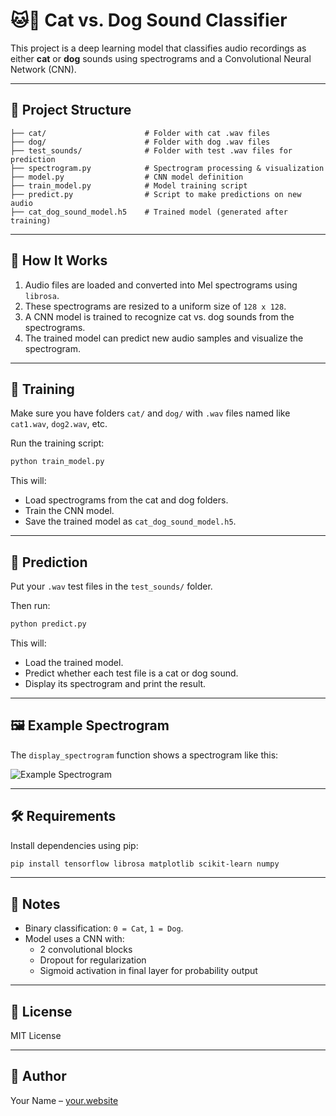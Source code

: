# 🐱🐶 Cat vs. Dog Sound Classifier

This project is a deep learning model that classifies audio recordings as either **cat** or **dog** sounds using spectrograms and a Convolutional Neural Network (CNN).

---

## 📁 Project Structure

```
├── cat/                      # Folder with cat .wav files
├── dog/                      # Folder with dog .wav files
├── test_sounds/              # Folder with test .wav files for prediction
├── spectrogram.py            # Spectrogram processing & visualization
├── model.py                  # CNN model definition
├── train_model.py            # Model training script
├── predict.py                # Script to make predictions on new audio
├── cat_dog_sound_model.h5    # Trained model (generated after training)
```

---

## 🧠 How It Works

1. Audio files are loaded and converted into Mel spectrograms using `librosa`.
2. These spectrograms are resized to a uniform size of `128 x 128`.
3. A CNN model is trained to recognize cat vs. dog sounds from the spectrograms.
4. The trained model can predict new audio samples and visualize the spectrogram.

---

## 🚀 Training

Make sure you have folders `cat/` and `dog/` with `.wav` files named like `cat1.wav`, `dog2.wav`, etc.

Run the training script:

```bash
python train_model.py
```

This will:
- Load spectrograms from the cat and dog folders.
- Train the CNN model.
- Save the trained model as `cat_dog_sound_model.h5`.

---

## 🧪 Prediction

Put your `.wav` test files in the `test_sounds/` folder.

Then run:

```bash
python predict.py
```

This will:
- Load the trained model.
- Predict whether each test file is a cat or dog sound.
- Display its spectrogram and print the result.

---

## 🖼️ Example Spectrogram

The `display_spectrogram` function shows a spectrogram like this:

![Example Spectrogram](https://upload.wikimedia.org/wikipedia/commons/thumb/3/3b/Spectrogram.png/640px-Spectrogram.png)

---

## 🛠️ Requirements

Install dependencies using pip:

```bash
pip install tensorflow librosa matplotlib scikit-learn numpy
```

---

## 📌 Notes

- Binary classification: `0 = Cat`, `1 = Dog`.
- Model uses a CNN with:
  - 2 convolutional blocks
  - Dropout for regularization
  - Sigmoid activation in final layer for probability output

---

## 📄 License

MIT License

---

## 👤 Author

Your Name – [your.website](https://your.website)
